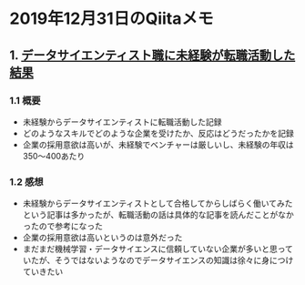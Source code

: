 # 2019年12月31日のQiitaメモ

## 1. [データサイエンティスト職に未経験が転職活動した結果](https://qiita.com/takuya66520126/items/e3b52e8786e5052c4a19)

### 1.1 概要

- 未経験からデータサイエンティストに転職活動した記録
- どのようなスキルでどのような企業を受けたか、反応はどうだったかを記録
- 企業の採用意欲は高いが、未経験でベンチャーは厳しいし、未経験の年収は350〜400あたり

### 1.2 感想

- 未経験からデータサイエンティストとして合格してからしばらく働いてみたという記事は多かったが、転職活動の話は具体的な記事を読んだことがなかったので参考になった
- 企業の採用意欲は高いというのは意外だった
- まだまだ機械学習・データサイエンスに信頼していない企業が多いと思っていたが、そうではないようなのでデータサイエンスの知識は徐々に身につけていきたい

